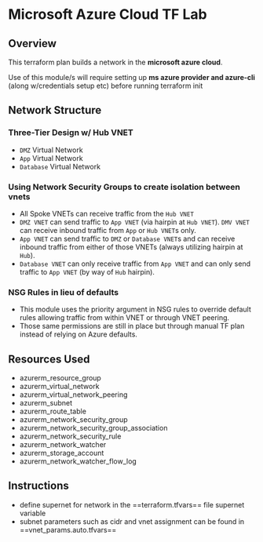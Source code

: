 # Microsoft Azure Cloud TF Lab

## Overview

This terraform plan builds a network in the **microsoft azure cloud**.

Use of this module/s will require setting up **ms azure provider and azure-cli** (along w/credentials setup etc) before running terraform init

## Network Structure

### Three-Tier Design w/ Hub VNET

- `DMZ` Virtual Network
- `App` Virtual Network
- `Database` Virtual Network

### Using Network Security Groups to create isolation between vnets

- All Spoke VNETs can receive traffic from the `Hub VNET`
- `DMZ VNET` can send traffic to `App VNET` (via hairpin at `Hub VNET`). `DMV VNET` can receive inbound traffic from `App` or `Hub VNET`s only.
- `App VNET` can send traffic to `DMZ` or `Database VNET`s and can receive inbound traffic from either of those VNETs (always utilizing hairpin at `Hub`).
- `Database VNET` can only receive traffic from `App VNET` and can only send traffic to `App VNET` (by way of `Hub` hairpin).

### NSG Rules in lieu of defaults

- This module uses the priority argument in NSG rules to override default rules allowing traffic from within VNET or through VNET peering.
- Those same permissions are still in place but through manual TF plan instead of relying on Azure defaults.

## Resources Used

- azurerm_resource_group
- azurerm_virtual_network
- azurerm_virtual_network_peering
- azurerm_subnet
- azurerm_route_table
- azurerm_network_security_group
- azurerm_network_security_group_association
- azurerm_network_security_rule
- azurerm_network_watcher
- azurerm_storage_account
- azurerm_network_watcher_flow_log

## Instructions

- define supernet for network in the ==terraform.tfvars== file supernet variable
- subnet parameters such as cidr and vnet assignment can be found in ==vnet_params.auto.tfvars==
